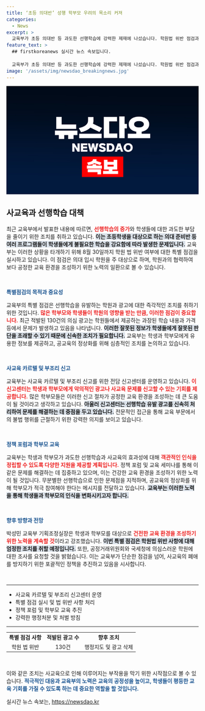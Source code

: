```yaml
---
title: ‘초등 의대반’ 성행 학부모 우려의 목소리 커져
categories:
  - News
excerpt: >
  교육부가 초등 의대반 등 과도한 선행학습에 강력한 제재에 나섰습니다. 학원법 위반 점검과 함께 거짓·과장 광고를 적발해, 학생과 학부모의 건전한 교육 환경을 조성하기 위한 노력이 진행 중입니다.
feature_text: >
  ## firstkoreanews 실시간 뉴스 속보입니다.

  교육부가 초등 의대반 등 과도한 선행학습에 강력한 제재에 나섰습니다. 학원법 위반 점검과 함께 거짓·과장 광고를 적발해, 학생과 학부모의 건전한 교육 환경을 조성하기 위한 노력이 진행 중입니다.
image: '/assets/img/newsdao_breakingnews.jpg'
---
```


<p><img src="/assets/img/newsdao_breakingnews.jpg" alt="firstkoreanews 속보" /></p>

<h2 data-ke-size="size26">사교육과 선행학습 대책</h2> 

<p data-ke-size="size16">최근 교육부에서 발표한 내용에 따르면, <b><span style="color: #ee2323;">선행학습의 증가</span></b>와 학생들에 대한 과도한 부담을 줄이기 위한 조치를 취하고 있습니다. <b><span style="background-color: #21538527;">이는 초등학생을 대상으로 하는 의대 준비반 등 여러 프로그램들이 학생들에게 불필요한 학습을 강요함에 따라 발생한 문제입니다.</span></b> 교육부는 이러한 상황을 타개하기 위해 8월 30일까지 학원 법 위반 여부에 대한 특별 점검을 실시하고 있습니다. 이 점검은 의대 입시 학원을 주 대상으로 하며, 학원과의 협력하여 보다 공정한 교육 환경을 조성하기 위한 노력의 일환으로 볼 수 있습니다.</p>

<p data-ke-size="size16">&nbsp;</p>

<p><b><span style="color: #1a5490;">특별점검의 목적과 중요성</span></b></p>

<p data-ke-size="size16">교육부의 특별 점검은 선행학습을 유발하는 학원과 광고에 대한 즉각적인 조치를 취하기 위한 것입니다. <b><span style="color: #ee2323;">많은 학부모와 학생들이 학원의 영향을 받는 만큼, 이러한 점검이 중요합니다.</span></b> 최근 적발된 130건의 의심 광고는 학원들에서 제공하는 과장된 학습 내용과 가격 등에서 문제가 발생하고 있음을 나타냅니다. <b><span style="background-color: #21538527;">이러한 잘못된 정보가 학생들에게 잘못된 판단을 초래할 수 있기 때문에 신속한 조치가 필요합니다.</span></b> 교육부는 학생과 학부모에게 유용한 정보를 제공하고, 공교육의 정상화를 위해 심층적인 조치를 논의하고 있습니다.</p>

<p data-ke-size="size16">&nbsp;</p>

<p><b><span style="color: #1a5490;">사교육 카르텔 및 부조리 신고</span></b></p>

<p data-ke-size="size16">교육부는 사교육 카르텔 및 부조리 신고를 위한 전담 신고센터를 운영하고 있습니다. <b><span style="color: #ee2323;">이 신고센터는 학생과 학부모에게 악의적인 광고나 사교육 문제를 신고할 수 있는 기회를 제공합니다.</span></b> 많은 학부모들은 이러한 신고 절차가 공정한 교육 환경을 조성하는 데 큰 도움이 될 것이라고 생각하고 있습니다. <b><span style="background-color: #21538527;">아울러 신고센터는 선행학습 유발 광고를 신속히 처리하여 문제를 해결하는 데 중점을 두고 있습니다.</span></b> 전문적인 접근을 통해 교육 부문에서의 불법 행위를 근절하기 위한 강력한 의지를 보이고 있습니다.</p>

<p data-ke-size="size16">&nbsp;</p>

<p><b><span style="color: #1a5490;">정책 포럼과 학부모 교육</span></b></p>

<p data-ke-size="size16">교육부는 학생과 학부모가 과도한 선행학습과 사교육의 효과성에 대해 <b><span style="color: #ee2323;">객관적인 인식을 정립할 수 있도록 다양한 지원을 제공할 계획입니다.</span></b> 정책 포럼 및 교육 세미나를 통해 이 같은 문제를 해결하는 데 집중하고 있으며, 이는 건강한 교육 환경을 조성하기 위한 노력이 될 것입니다. 무분별한 선행학습으로 인한 문제점을 지적하며, 공교육의 정상화를 위해 학부모가 적극 참여해야 한다는 메시지를 전달하고 있습니다. <b><span style="background-color: #21538527;">교육부는 이러한 노력을 통해 학생들과 학부모의 인식을 변화시키고자 합니다.</span></b></p>

<p data-ke-size="size16">&nbsp;</p>

<p><b><span style="color: #1a5490;">향후 방향과 전망</span></b></p>

<p data-ke-size="size16">박성민 교육부 기획조정실장은 학생과 학부모를 대상으로 <b><span style="color: #ee2323;">건전한 교육 환경을 조성하기 위한 노력을 계속할 것</span></b>이라고 강조했습니다. <b><span style="background-color: #21538527;">이번 특별 점검은 학원법 위반 사항에 대해 엄정한 조치를 취할 예정입니다.</span></b> 또한, 공정거래위원회와 국세청에 의심스러운 학원에 대한 조사를 요청할 것을 밝혔습니다. 이는 교육부가 단순한 점검을 넘어, 사교육의 폐애를 방지하기 위한 포괄적인 정책을 추진하고 있음을 시사합니다.</p>

<p data-ke-size="size16">&nbsp;</p>

<hr />

<ul>
    <li>사교육 카르텔 및 부조리 신고센터 운영</li>
    <li>특별 점검 실시 및 법 위반 사항 처리</li>
    <li>정책 포럼 및 학부모 교육 추진</li>
    <li>강력한 행정처분 및 처벌 방침</li>
</ul>

<hr />

<table style="width: 100%; border-collapse: collapse;">
    <tr>
        <td style="text-align: center; height: 17px;"><b>특별 점검 사항</b></td>
        <td style="text-align: center; height: 17px;"><b>적발된 광고 수</b></td>
        <td style="text-align: center; height: 17px;"><b>향후 조치</b></td>
    </tr>
    <tr>
        <td style="text-align: center; height: 17px;">학원 법 위반</td>
        <td style="text-align: center; height: 17px;">130건</td>
        <td style="text-align: center; height: 17px;">행정지도 및 광고 삭제</td>
    </tr>
</table>

<p data-ke-size="size16">&nbsp;</p>

<p data-ke-size="size16">이와 같은 조치는 사교육으로 인해 이루어지는 부작용을 막기 위한 시작점으로 볼 수 있습니다. <b><span style="color: #1a5490;">적극적인 대응과 교육부의 노력은 교육의 공정성을 높이고, 학생들이 평등한 교육 기회를 가질 수 있도록 하는 데 중요한 역할을 할 것입니다.</span></b></p>
실시간 뉴스 속보는, <a href="https://newsdao.kr" rel="dofollow">https://newsdao.kr</a>


